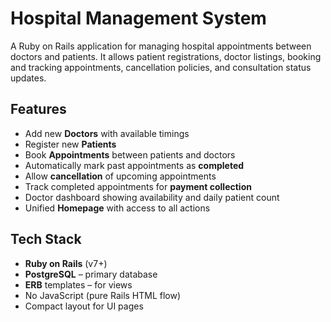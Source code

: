 # Hospital Management System

A Ruby on Rails application for managing hospital appointments between doctors and patients. It allows patient registrations, doctor listings, booking and tracking appointments, cancellation policies, and consultation status updates.

## Features

- Add new **Doctors** with available timings
- Register new **Patients**
- Book **Appointments** between patients and doctors
- Automatically mark past appointments as **completed**
- Allow **cancellation** of upcoming appointments
- Track completed appointments for **payment collection**
- Doctor dashboard showing availability and daily patient count
- Unified **Homepage** with access to all actions

## Tech Stack

- **Ruby on Rails** (v7+)
- **PostgreSQL** – primary database
- **ERB** templates – for views
- No JavaScript (pure Rails HTML flow)
- Compact layout for UI pages
